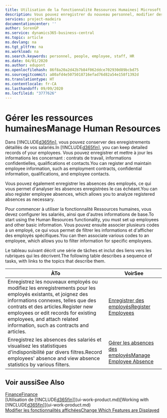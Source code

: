 ```yaml
---
title: Utilisation de la fonctionnalité Ressources Humaines| Microsoft Docs
description: Vous pouvez enregistrer du nouveau personnel, modifier des informations sur le personnel existant, mais aussi enregistrer et analyser les absences.
services: project-madeira
documentationcenter: ''
author: SorenGP
ms.service: dynamics365-business-central
ms.topic: article
ms.devlang: na
ms.tgt_pltfrm: na
ms.workload: na
ms.search.keywords: personnel, people, employee, staff, HR
ms.date: 04/01/2020
ms.author: edupont
ms.openlocfilehash: 86f8a20a2d42b7b84f062ddce702930d89bcbd75
ms.sourcegitcommit: a80afd4e5075018716efad76d82a54e158f1392d
ms.translationtype: HT
ms.contentlocale: fr-CA
ms.lasthandoff: 09/09/2020
ms.locfileid: "3777626"
---
```

# <a name="manage-human-resources"></a><span data-ttu-id="0fe95-103">Gérer les ressources humaines</span><span class="sxs-lookup"><span data-stu-id="0fe95-103">Manage Human Resources</span></span>
<span data-ttu-id="0fe95-104">Dans [!INCLUDE[d365fin](includes/d365fin_md.md)], vous pouvez conserver des enregistrements détaillés de vos salariés.</span><span class="sxs-lookup"><span data-stu-id="0fe95-104">In [!INCLUDE[d365fin](includes/d365fin_md.md)], you can keep detailed records of your employees.</span></span> <span data-ttu-id="0fe95-105">Vous pouvez enregistrer et mettre à jour les informations les concernant : contrats de travail, informations confidentielles, qualifications et contacts.</span><span class="sxs-lookup"><span data-stu-id="0fe95-105">You can register and maintain employee information, such as employment contracts, confidential information, qualifications, and employee contacts.</span></span>

<span data-ttu-id="0fe95-106">Vous pouvez également enregistrer les absences des employés, ce qui vous permet d'analyser les absences enregistrées le cas échéant.</span><span class="sxs-lookup"><span data-stu-id="0fe95-106">You can also register employee absences, which allows you to analyze registered absences as necessary.</span></span>

<span data-ttu-id="0fe95-107">Pour commencer à utiliser la fonctionnalité Ressources humaines, vous devez configurer les salariés, ainsi que d'autres informations de base.</span><span class="sxs-lookup"><span data-stu-id="0fe95-107">To start using the Human Resources functionality, you must set up employees and other basic information.</span></span> <span data-ttu-id="0fe95-108">Vous pouvez ensuite associer plusieurs codes à un employé, ce qui vous permet de filtrer les informations et d'afficher des employés spécifiques.</span><span class="sxs-lookup"><span data-stu-id="0fe95-108">You can then associate various codes to an employee, which allows you to filter information for specific employees.</span></span>

<span data-ttu-id="0fe95-109">Le tableau suivant décrit une série de tâches et inclut des liens vers les rubriques qui les décrivent.</span><span class="sxs-lookup"><span data-stu-id="0fe95-109">The following table describes a sequence of tasks, with links to the topics that describe them.</span></span>

| <span data-ttu-id="0fe95-110">À</span><span class="sxs-lookup"><span data-stu-id="0fe95-110">To</span></span> | <span data-ttu-id="0fe95-111">Voir</span><span class="sxs-lookup"><span data-stu-id="0fe95-111">See</span></span> |
| --- | --- |
| <span data-ttu-id="0fe95-112">Enregistrez les nouveaux employés ou modifiez les enregistrements pour les employés existants, et joignez des informations connexes, telles que des contrats et des articles.</span><span class="sxs-lookup"><span data-stu-id="0fe95-112">Register new employees or edit records for existing employees, and attach related information, such as contracts and articles.</span></span> |[<span data-ttu-id="0fe95-113">Enregistrer des employés</span><span class="sxs-lookup"><span data-stu-id="0fe95-113">Register Employees</span></span>](hr-how-register-employees.md) |
| <span data-ttu-id="0fe95-114">Enregistrez les absences des salariés et visualisez les statistiques d'indisponibilité par divers filtres.</span><span class="sxs-lookup"><span data-stu-id="0fe95-114">Record employees' absence and view absence statistics by various filters.</span></span> |[<span data-ttu-id="0fe95-115">Gérer les absences des employés</span><span class="sxs-lookup"><span data-stu-id="0fe95-115">Manage Employee Absence</span></span>](hr-how-manage-absence.md) |

## <a name="see-also"></a><span data-ttu-id="0fe95-116">Voir aussi</span><span class="sxs-lookup"><span data-stu-id="0fe95-116">See Also</span></span>
[<span data-ttu-id="0fe95-117">Finance</span><span class="sxs-lookup"><span data-stu-id="0fe95-117">Finance</span></span>](finance.md)  
<span data-ttu-id="0fe95-118">[Utilisation de [!INCLUDE[d365fin](includes/d365fin_md.md)]](ui-work-product.md)</span><span class="sxs-lookup"><span data-stu-id="0fe95-118">[Working with [!INCLUDE[d365fin](includes/d365fin_md.md)]](ui-work-product.md)</span></span>  
[<span data-ttu-id="0fe95-119">Modifier les fonctionnalités affichées</span><span class="sxs-lookup"><span data-stu-id="0fe95-119">Change Which Features are Displayed</span></span>](ui-experiences.md)        
